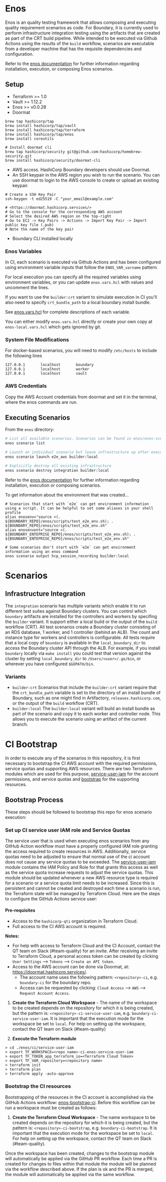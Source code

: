 # Enos

Enos is an quality testing framework that allows composing and executing quality
requirement scenarios as code. For Boundary, it is currently used to perform
infrastructure integration testing using the artifacts that are created as part
of the CRT build pipeline. While intended to be executed via Github Actions using
the results of the `build` workflow, scenarios are executable from a developer
machine that has the requisite dependencies and configuration.

Refer to the [enos documentation](https://github.com/hashicorp/Enos-Docs)
for further information regarding installation, execution, or composing Enos scenarios.

## Setup
* Terraform >= 1.0
* Vault >= 1.12.2
* Enos >= v0.0.28
* Doormat
```shell
brew tap hashicorp/tap
brew install hashicorp/tap/vault
brew install hashicorp/tap/terraform
brew install hashicorp/tap/enos
brew install coreutils

# Install doormat cli
brew tap hashicorp/security git@github.com:hashicorp/homebrew-security.git
brew install hashicorp/security/doormat-cli
```

* AWS access. HashiCorp Boundary developers should use Doormat.
* An SSH keypair in the AWS region you wish to run the scenario. You can use
  doormat to login to the AWS console to create or upload an existing keypair.
```shell
# Create a SSH Key Pair
ssh-keygen -t ed25519 -C "your_email@example.com"

# <https://doormat.hashicorp.services/>
# Go to the console for the corresponding AWS account
# Select the desired AWS region on the top-right
# Go to EC2 -> Key Pairs -> Actions -> Import Key Pair -> Import public key file (.pub)
# Note the name of the key pair
```
* Boundary CLI installed locally

### Enos Variables
In CI, each scenario is executed via Github Actions and has been configured using
environment variable inputs that follow the `ENOS_VAR_varname` pattern.

For local execution you can specify all the required variables using environment
variables, or you can update `enos.vars.hcl` with values and uncomment the lines.

If you want to use the `builder:crt` variant to simulate execution in CI you'll
also need to specify `crt_bundle_path` to a local boundary install bundle.

See [enos.vars.hcl](./enos.vars.hcl) for complete descriptions of each variable.

You can either modify `enos.vars.hcl` directly or create your own copy at
`enos-local.vars.hcl` which gets ignored by git.

### System File Modifications

For docker-based scenarios, you will need to modify `/etc/hosts` to include the
following lines
```
127.0.0.1       localhost       boundary
127.0.0.1       localhost       worker
127.0.0.1       localhost       vault
```
### AWS Credentials
Copy the AWS Account credentials from doormat and set it in the terminal, where the enos commands are run.

## Executing Scenarios
From the `enos` directory:

```bash
# List all available scenarios. Scenarios can be found in enos/enos-scenario*
enos scenario list

# Launch an individual scenario but leave infrastructure up after execution
enos scenario launch e2e_aws builder:local

# Explicitly destroy all existing infrastructure
enos scenario destroy integration builder:local
```

Refer to the [enos documentation](https://github.com/hashicorp/Enos-Docs)
for further information regarding installation, execution or composing scenarios.

To get information about the environment that was created...
```shell
# Scenarios that start with `e2e` can get environment information using a script. It can be helpful to set some aliases in your shell profile
alias enosenv="source <(. ${BOUNDARY_REPO}/enos/scripts/test_e2e_env.sh); . ${BOUNDARY_REPO}/enos/scripts/test_e2e_env.sh"
alias enosenvent="source <(. ${BOUNDARY_ENTEPRISE_REPO}/enos/scripts/test_e2e_env.sh); . ${BOUNDARY_ENTEPRISE_REPO}/enos/scripts/test_e2e_env.sh"

# Some scenarios don't start with `e2e` can get environment information using an enos command
enos scenario output hcp_session_recording builder:local
```

# Scenarios

## Infrastructure Integration
The `integration` scenario has multiple variants which enable it to run different
test suites against Boundary clusters. You can control which `boundary` artifacts
are installed for the controllers and workers by specifing the `builder` variant.
It support either a local build or the output of the `build` workflow (CRT). All
test scenarios create a Boundary cluster consisting of an RDS database, 1 worker, and
1 controller (behind an ALB). The count and instance type for  workers and
controllers is configurable. All tests require that a local copy of `boundary`
is available in the `local_boundary_dir` to access the Boundary cluster API
through the ALB. For example, if you install `boundary` locally via `make install`
you could test that version against the cluster by setting `local_boundary_dir` to
`/Users/<user>/.go/bin`, or wherever you have configured `$GOPATH/bin`.

### Variants
  * `builder:crt`
    Scenarios that include the `builder:crt` variant require that the
    `crt_bundle_path` variable is set to the directory of an install bundle of
    Boundary, such as one might find in Artifactory, `releases.hashicorp.com`,
    or the output of the `build` workflow (CRT).
  * `builder:local`
    The `builder:local` variant will build an install bundle as part of the
    scenario and copy it to each worker and controller node. This allows you
    to execute the scenario using an artifact of the current branch.

# CI Bootstrap
In order to execute any of the scenarios in this repository, it is first necessary to bootstrap the
CI AWS account with the required permissions, service quotas and supporting AWS resources. There are
two Terraform modules which are used for this purpose, [service-user-iam](./ci/service-user-iam) for
the account permissions, and service quotas and [bootstrap](./ci/bootstrap) for the supporting resources.

## Bootstrap Process
These steps should be followed to bootstrap this repo for enos scenario execution:

### Set up CI service user IAM role and Service Quotas
The service user that is used when executing enos scenarios from any GitHub Action workflow must have
a properly configured IAM role granting the access required to create resources in AWS. Additionally,
service quotas need to be adjusted to ensure that normal use of the ci account does not cause any
service quotas to be exceeded. The [service-user-iam](./ci/service-user-iam) module contains the IAM
Policy and Role for that grants this access as well as the service quota increase requests to adjust
the service quotas. This module should be updated whenever a new AWS resource type is required for a
scenario or a service quota limit needs to be increased. Since this is persistent and cannot be created
and destroyed each time a scenario is run, the Terraform state will be managed by Terraform Cloud.
Here are the steps to configure the GitHub Actions service user:

#### Pre-requisites
- Access to the `hashicorp-qti` organization in Terraform Cloud.
- Full access to the CI AWS account is required.

**Notes:**
- For help with access to Terraform Cloud and the CI Account, contact the QT team on Slack (#team-quality)
  for an invite. After receiving an invite to Terraform Cloud, a personal access token can be created
  by clicking `User Settings` --> `Tokens` --> `Create an API token`.
- Access to the AWS account can be done via Doormat, at: https://doormat.hashicorp.services/.
    - The account name uses the following pattern: `<repository>-ci`, e.g. `boundary-ci` for the boundary repo.
    - Access can be requested by clicking: `Cloud Access` --> `AWS` --> `Request Account Access`.

1. **Create the Terraform Cloud Workspace** - The name of the workspace to be created depends on the
   repository for which it is being created, but the pattern is: `<repository>-ci-service-user-iam`,
   e.g. `boundary-ci-service-user-iam`. It is important that the execution mode for the workspace be
   set to `local`. For help on setting up the workspace, contact the QT team on Slack (#team-quality)


2. **Execute the Terraform module**
```shell
> cd ./enos/ci/service-user-iam
> export TF_WORKSPACE=<repo name>-ci-enos-service-user-iam
> export TF_TOKEN_app_terraform_io=<Terraform Cloud Token>
> export TF_VAR_repository=<repository name>
> terraform init
> terraform plan
> terraform apply -auto-approve
```

### Bootstrap the CI resources
Bootstrapping of the resources in the CI account is accomplished via the GitHub Actions workflow:
[enos-bootstrap-ci](../.github/workflows/enos-bootstrap-ci.yml). Before this workflow can be run a
workspace must be created as follows:

1. **Create the Terraform Cloud Workspace** - The name workspace to be created depends on the repository
   for which it is being created, but the pattern is: `<repository>-ci-bootstrap`, e.g.
   `boundary-ci-bootstrap`. It is important that the execution mode for the workspace be set to
   `local`. For help on setting up the workspace, contact the QT team on Slack (#team-quality).

Once the workspace has been created, changes to the bootstrap module will automatically be applied via
the GitHub PR workflow. Each time a PR is created for changes to files within that module the module
will be planned via the workflow described above. If the plan is ok and the PR is merged, the module
will automatically be applied via the same workflow.
